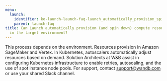 ```yaml
---
menu:
  launch:
    identifier: ko-launch-launch-faq-launch_automatically_provision_spin_compute_resources_target_environment
    parent: launch-faq
title: Can Launch automatically provision (and spin down) compute resources for me
  in the target environment?
---
```


This process depends on the environment. Resources provision in Amazon SageMaker and Vertex. In Kubernetes, autoscalers automatically adjust resources based on demand. Solution Architects at W&B assist in configuring Kubernetes infrastructure to enable retries, autoscaling, and the use of spot instance node pools. For support, contact support@wandb.com or use your shared Slack channel.